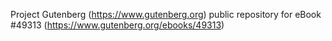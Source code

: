 Project Gutenberg (https://www.gutenberg.org) public repository for eBook #49313 (https://www.gutenberg.org/ebooks/49313)
